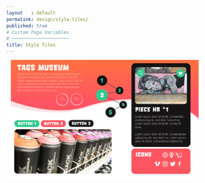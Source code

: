 ```yaml
---
layout   : default
permalink: design/style-tiles/
published: true
# Custom Page Variables
# ─────────────────────
title: Style Tiles
---
```

<img src="../../assets/Images/StyleTiles/StyleTile1.png">
